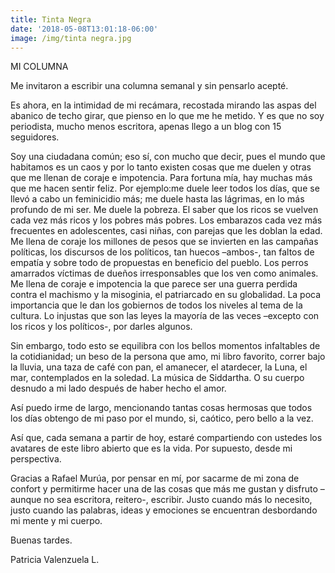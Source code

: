 ```yaml
---
title: Tinta Negra
date: '2018-05-08T13:01:18-06:00'
image: /img/tinta negra.jpg
---
```

MI COLUMNA



Me invitaron a escribir una columna semanal y sin pensarlo acepté.



Es ahora, en la intimidad de mi recámara, recostada mirando las aspas del abanico de techo girar, que pienso en lo que me he metido. Y es que no soy periodista, mucho menos escritora, apenas llego a un blog con 15 seguidores.



Soy una ciudadana común; eso sí, con mucho que decir, pues el mundo que habitamos es un caos y por lo tanto existen cosas que me duelen y otras que me llenan de coraje e impotencia. Para fortuna mía, hay muchas más que me hacen sentir feliz. Por ejemplo:me duele leer todos los días, que se llevó a cabo un feminicidio más; me duele hasta las lágrimas, en lo más profundo de mi ser. Me duele la pobreza. El saber que los ricos se vuelven cada vez más ricos y los pobres más pobres. Los embarazos cada vez más frecuentes en adolescentes, casi niñas, con parejas que les doblan la edad. Me llena de coraje los millones de pesos que se invierten en las campañas políticas, los discursos de los políticos, tan huecos –ambos-, tan faltos de empatía y sobre todo de propuestas en beneficio del pueblo. Los perros amarrados víctimas de dueños irresponsables que los ven como animales. Me llena de coraje e impotencia la que parece ser una guerra perdida contra el machismo y la misoginia, el patriarcado en su globalidad. La poca importancia que le dan los gobiernos de todos los niveles al tema de la cultura. Lo injustas que son las leyes la mayoría de las veces –excepto con los ricos y los políticos-, por darles algunos.



Sin embargo, todo esto se equilibra con los bellos momentos infaltables de la cotidianidad; un beso de la persona que amo, mi libro favorito, correr bajo la lluvia, una taza de café con pan, el amanecer, el atardecer, la Luna, el mar, contemplados en la soledad. La música de Siddartha. O su cuerpo desnudo a mi lado después de haber hecho el amor.



Así puedo irme de largo, mencionando tantas cosas hermosas que todos los días obtengo de mi paso por el mundo, si, caótico, pero bello a la vez.



Así que, cada semana a partir de hoy, estaré compartiendo con ustedes los avatares de este libro abierto que es la vida. Por supuesto, desde mi perspectiva.



Gracias a Rafael Murúa, por pensar en mí, por sacarme de mi zona de confort y permitirme hacer una de las cosas que más me gustan y disfruto –aunque no sea escritora, reitero-, escribir. Justo cuando más lo necesito, justo cuando las palabras, ideas y emociones se encuentran desbordando mi mente y mi cuerpo.



Buenas tardes.



Patricia Valenzuela L.

